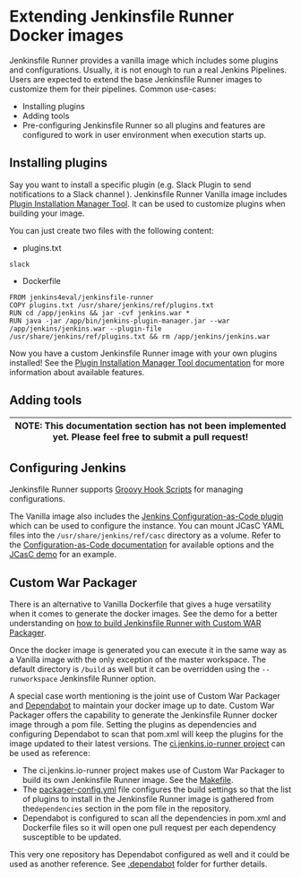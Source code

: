 # Extending Jenkinsfile Runner Docker images

Jenkinsfile Runner provides a vanilla image which includes some plugins and configurations.
Usually, it is not enough to run a real Jenkins Pipelines.
Users are expected to extend the base Jenkinsfile Runner images to customize them for their pipelines.
Common use-cases:

* Installing plugins
* Adding tools
* Pre-configuring Jenkinsfile Runner so all plugins and features are configured to work in user environment
  when execution starts up.

## Installing plugins

Say you want to install a specific plugin (e.g. Slack Plugin to send notifications to a Slack channel ).
Jenkinsfile Runner Vanilla image includes [Plugin Installation Manager Tool](https://github.com/jenkinsci/plugin-installation-manager-tool).
It can be used to customize plugins when building your image.

You can just create two files with the following content:

- plugins.txt
```
slack
```

- Dockerfile
```
FROM jenkins4eval/jenkinsfile-runner
COPY plugins.txt /usr/share/jenkins/ref/plugins.txt
RUN cd /app/jenkins && jar -cvf jenkins.war *
RUN java -jar /app/bin/jenkins-plugin-manager.jar --war /app/jenkins/jenkins.war --plugin-file /usr/share/jenkins/ref/plugins.txt && rm /app/jenkins/jenkins.war
```

Now you have a custom Jenkinsfile Runner image with your own plugins installed!
See the [Plugin Installation Manager Tool documentation](https://github.com/jenkinsci/plugin-installation-manager-tool) for more information about available features.

## Adding tools

| NOTE: This documentation section has not been implemented yet. Please feel free to submit a pull request! |
| --- |

## Configuring Jenkins

Jenkinsfile Runner supports [Groovy Hook Scripts](https://www.jenkins.io/doc/book/managing/groovy-hook-scripts/) for managing configurations.

The Vanilla image also includes the [Jenkins Configuration-as-Code plugin](https://github.com/jenkinsci/configuration-as-code-plugin) which can be used to configure the instance.
You can mount JCasC YAML files into the `/usr/share/jenkins/ref/casc` directory as a volume.
Refer to the [Configuration-as-Code documentation](https://github.com/jenkinsci/configuration-as-code-plugin)
for available options and the [JCasC demo](/demo/casc/README.md) for an example.

## Custom War Packager

There is an alternative to Vanilla Dockerfile that gives a huge versatility when it comes to generate the docker images.
See the demo for a better understanding on [how to build Jenkinsfile Runner with Custom WAR Packager](/demo/cwp).

Once the docker image is generated you can execute it in the same way as a Vanilla image with the only exception of the master workspace.
The default directory is `/build` as well but it can be overridden using the `--runworkspace` Jenkinsfile Runner option.

A special case worth mentioning is the joint use of Custom War Packager and [Dependabot](https://dependabot.com) to maintain your docker image up to date.
Custom War Packager offers the capability to generate the Jenkinsfile Runner docker image through a pom file.
Setting the plugins as dependencies and configuring Dependabot to scan that pom.xml will keep the plugins for the image updated to their latest versions.
The [ci.jenkins.io-runner project](https://github.com/jenkinsci/ci.jenkins.io-runner) can be used as reference:

* The ci.jenkins.io-runner project makes use of Custom War Packager to build its own Jenkinsfile Runner image.
See the [Makefile](https://github.com/jenkinsci/ci.jenkins.io-runner/blob/66c959ca68aa3379d8eb2bdae39c884adf1fe908/Makefile#L39-L42).
* The [packager-config.yml](https://github.com/jenkinsci/ci.jenkins.io-runner/blob/eb571f5594708c3fbad167032326765257398354/packager-config.yml#L7-L9) file configures the build settings so that the list of plugins to install in the Jenkinsfile Runner image is gathered from the`dependencies` section in the pom file in the repository.
* Dependabot is configured to scan all the dependencies in pom.xml and Dockerfile files so it will open one pull request per each dependency susceptible to be updated.

This very one repository has Dependabot configured as well and it could be used as another reference.
See [.dependabot](.dependabot) folder for further details.
